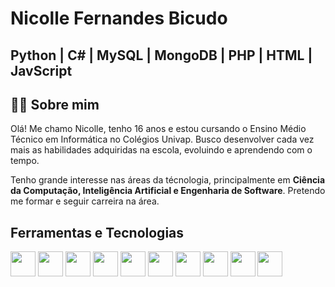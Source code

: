 # Nicolle Fernandes Bicudo
## Python | C# | MySQL | MongoDB | PHP | HTML | JavScript

## 👩‍💻 Sobre mim
Olá! Me chamo Nicolle, tenho 16 anos e estou cursando o Ensino Médio Técnico em Informática no Colégios Univap. Busco desenvolver cada vez mais as habilidades adquiridas na escola, evoluindo e aprendendo com o tempo.

Tenho grande interesse nas áreas da técnologia, principalmente em <b>Ciência da Computação, Inteligência Artificial e Engenharia de Software</b>. Pretendo me formar e seguir carreira na área.

## Ferramentas e Tecnologias
<img loading="lazy" src="https://cdn.jsdelivr.net/gh/devicons/devicon@latest/icons/cplusplus/cplusplus-original.svg" width="40" height="40"/>
<img loading="lazy" src="https://cdn.jsdelivr.net/gh/devicons/devicon@latest/icons/csharp/csharp-original.svg" width="40" height="40"/>
<img loading="lazy" src="https://cdn.jsdelivr.net/gh/devicons/devicon@latest/icons/fastapi/fastapi-original.svg" width="40" height="40"/>
<img loading="lazy" src="https://cdn.jsdelivr.net/gh/devicons/devicon@latest/icons/javascript/javascript-original.svg" width="40" height="40"/>
<img loading="lazy" src="https://cdn.jsdelivr.net/gh/devicons/devicon@latest/icons/mongodb/mongodb-original.svg" width="40" height="40"/>
<img loading="lazy" src="https://cdn.jsdelivr.net/gh/devicons/devicon@latest/icons/mysql/mysql-original.svg" width="40" height="40"/>
<img loading="lazy" src="https://cdn.jsdelivr.net/gh/devicons/devicon@latest/icons/moodle/moodle-original.svg" width="40" height="40"/>
<img loading="lazy" src="https://cdn.jsdelivr.net/gh/devicons/devicon@latest/icons/php/php-original.svg" width="40" height="40"/>
<img loading="lazy" src="https://cdn.jsdelivr.net/gh/devicons/devicon@latest/icons/python/python-original.svg" width="40" height="40"/>
<img loading="lazy" src="https://cdn.jsdelivr.net/gh/devicons/devicon@latest/icons/unity/unity-original.svg" width="40" height="40"/>
